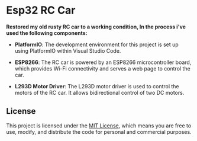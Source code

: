 # Esp32 RC Car

**Restored my old rusty RC car to a working condition, In the process i've used the following components:**

- **PlatformIO**: The development environment for this project is set up using PlatformIO within Visual Studio Code.

- **ESP8266**: The RC car is powered by an ESP8266 microcontroller board, which provides Wi-Fi connectivity and serves a web page to control the car.

- **L293D Motor Driver**: The L293D motor driver is used to control the motors of the RC car. It allows bidirectional control of two DC motors.

## License

This project is licensed under the [MIT License](LICENSE), which means you are free to use, modify, and distribute the code for personal and commercial purposes.
